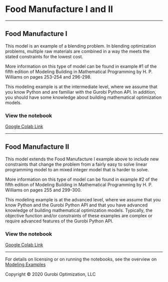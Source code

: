 # Food Manufacture I and II

---
## Food Manufacture I
This model is an example of a blending problem. In blending optimization problems, multiple raw materials are combined 
in a way the meets the stated constraints for the lowest cost.

More information on this type of model can be found in example #1 of the fifth edition of Modeling Building in 
Mathematical Programming by H. P. Williams on pages 253-254 and 296-298.

This modeling example is at the intermediate level, where we assume that you know Python and are familiar with the 
Gurobi Python API. In addition, you should have some knowledge about building mathematical optimization models.

### View the notebook

[Google Colab Link](https://colab.research.google.com/github/Gurobi/modeling-examples/blob/master/food_manufacturing_1_2/food_manufacture_1_gcl.ipynb)

---
## Food Manufacture II
This model extends the Food Manufacture I example above to include new constraints that change the problem from a 
fairly easy to solve linear programming model to an mixed integer model that is harder to solve.

More information on this type of model can be found in example #2 of the fifth edition of Modeling Building in 
Mathematical Programming by H. P. Williams on pages 255 and 299-300.

This modeling example is at the advanced level, where we assume that you know Python and the Gurobi Python API and 
that you have advanced knowledge of building mathematical optimization models. Typically, the objective function 
and/or constraints of these examples are complex or require advanced features of the Gurobi Python API.

### View the notebook

[Google Colab Link](https://colab.research.google.com/github/Gurobi/modeling-examples/blob/master/food_manufacturing_1_2/food_manufacture_2_gcl.ipynb)

----
For details on licensing or on running the notebooks, see the overview on [Modeling Examples](../)


Copyright © 2020 Gurobi Optimization, LLC

